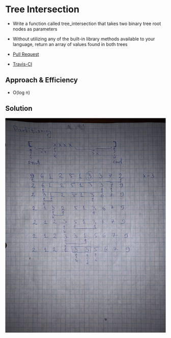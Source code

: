 # Tree Intersection
* Write a function called tree_intersection that takes two binary tree root nodes as parameters
* Without utilizing any of the built-in library methods available to your language, return an array of values found in both trees


* [Pull Request](https://github.com/NadyaIlinskiy/data-structures-and-algorithms-2/pull/26)
* [Travis-CI](https://travis-ci.com/NadyaIlinskiy/data-structures-and-algorithms-2)


## Approach & Efficiency
* O(log n) 

## Solution

![solution](/assets/quick-sort.jpg)


